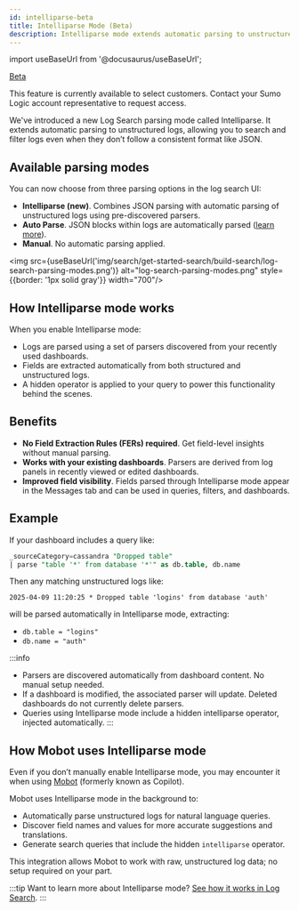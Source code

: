 ```yaml
---
id: intelliparse-beta
title: Intelliparse Mode (Beta)
description: Intelliparse mode extends automatic parsing to unstructured logs, allowing you to search and filter logs even when they don’t follow a consistent format like JSON.
---
```


import useBaseUrl from '@docusaurus/useBaseUrl';

<head>
  <meta name="robots" content="noindex" />
</head>

<p><a href="/docs/beta"><span className="beta">Beta</span></a></p>

<!-- Originally added as a beta article with DOCS-832. -->

This feature is currently available to select customers. Contact your Sumo Logic account representative to request access.

We've introduced a new Log Search parsing mode called Intelliparse. It extends automatic parsing to unstructured logs, allowing you to search and filter logs even when they don’t follow a consistent format like JSON.

## Available parsing modes

You can now choose from three parsing options in the log search UI:

* **Intelliparse (new)**. Combines JSON parsing with automatic parsing of unstructured logs using pre-discovered parsers.
* **Auto Parse**. JSON blocks within logs are automatically parsed ([learn more](/docs/search/get-started-with-search/build-search/dynamic-parsing)).
* **Manual**. No automatic parsing applied.

<img src={useBaseUrl('img/search/get-started-search/build-search/log-search-parsing-modes.png')} alt="log-search-parsing-modes.png" style={{border: '1px solid gray'}} width="700"/>

## How Intelliparse mode works

When you enable Intelliparse mode:
* Logs are parsed using a set of parsers discovered from your recently used dashboards.
* Fields are extracted automatically from both structured and unstructured logs.
* A hidden operator is applied to your query to power this functionality behind the scenes.

## Benefits

* **No Field Extraction Rules (FERs) required**. Get field-level insights without manual parsing.
* **Works with your existing dashboards**. Parsers are derived from log panels in recently viewed or edited dashboards.
* **Improved field visibility**. Fields parsed through Intelliparse mode appear in the Messages tab and can be used in queries, filters, and dashboards.

## Example

If your dashboard includes a query like:

```sql
_sourceCategory=cassandra "Dropped table"
| parse "table '*' from database '*'" as db.table, db.name
```

Then any matching unstructured logs like:

`2025-04-09 11:20:25 * Dropped table 'logins' from database 'auth'`

will be parsed automatically in Intelliparse mode, extracting:

* `db.table = "logins"`
* `db.name = "auth"`

:::info
* Parsers are discovered automatically from dashboard content. No manual setup needed.
* If a dashboard is modified, the associated parser will update. Deleted dashboards do not currently delete parsers.
* Queries using Intelliparse mode include a hidden intelliparse operator, injected automatically.
:::

## How Mobot uses Intelliparse mode

Even if you don’t manually enable Intelliparse mode, you may encounter it when using [Mobot](/docs/search/mobot) (formerly known as Copilot).

Mobot uses Intelliparse mode in the background to:
* Automatically parse unstructured logs for natural language queries.
* Discover field names and values for more accurate suggestions and translations.
* Generate search queries that include the hidden `intelliparse` operator.

This integration allows Mobot to work with raw, unstructured log data; no setup required on your part.

:::tip
Want to learn more about Intelliparse mode? [See how it works in Log Search](/docs/search/mobot-unstructured-logs-beta).
:::
